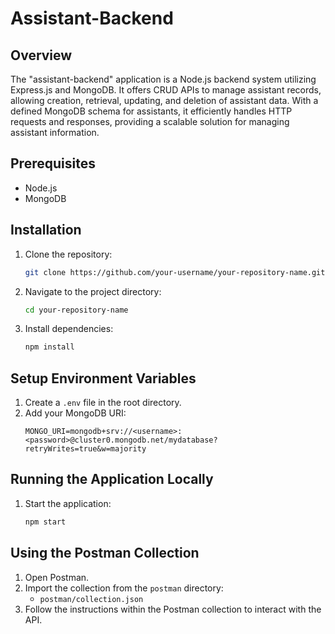 # Assistant-Backend

## Overview
The "assistant-backend" application is a Node.js backend system utilizing Express.js and MongoDB.
It offers CRUD APIs to manage assistant records, allowing creation, retrieval, updating, and deletion of assistant data. 
With a defined MongoDB schema for assistants, it efficiently handles HTTP requests and responses, providing a scalable solution for managing assistant information.

## Prerequisites
- Node.js
- MongoDB

## Installation
1. Clone the repository:
    ```sh
    git clone https://github.com/your-username/your-repository-name.git
    ```
2. Navigate to the project directory:
    ```sh
    cd your-repository-name
    ```
3. Install dependencies:
    ```sh
    npm install
    ```

## Setup Environment Variables
1. Create a `.env` file in the root directory.
2. Add your MongoDB URI:
    ```env
    MONGO_URI=mongodb+srv://<username>:<password>@cluster0.mongodb.net/mydatabase?retryWrites=true&w=majority
    ```

## Running the Application Locally
1. Start the application:
    ```sh
    npm start
    ```

## Using the Postman Collection
1. Open Postman.
2. Import the collection from the `postman` directory:
    - `postman/collection.json`
3. Follow the instructions within the Postman collection to interact with the API.


